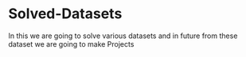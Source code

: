 # Solved-Datasets
In this we are going to solve various datasets and in future
from these dataset we are going to make Projects
